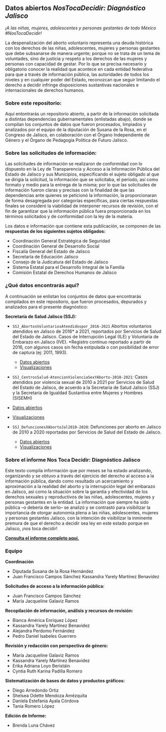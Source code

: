 ## Datos abiertos *NosTocaDecidir: Diagnóstico Jalisco*

*¡A las niñas, mujeres, adolescentes y personas gestantes de todo México #NosTocaDecidir!*

La despenalización del aborto voluntario representa una deuda histórica con los derechos de las niñas, adolescentes, mujeres y personas gestantes que debe subsanarse de manera urgente; porque no se trata de un tema de voluntades, sino de justicia y respeto a los derechos de las mujeres y personas con capacidad de gestar. Por lo que se precisa necesario y obligatorio conocer la realidad que acontece en cada entidad federativa para que a través de información pública, las autoridades de todos los niveles y en cualquier poder del Estado, reconozcan que seguir limitando el derecho a decidir infringe disposiciones sustantivas nacionales e internacionales de derechos humanos.

### Sobre este repositorio: 
Aquí entontrarás un repositorio abierto, a partir de la información solicitada a distintas dependencias gubernamentales (enlistadas abajo), donde se compilan los conjuntos de datos que fueron procesados, limpiados y analizados por el equipo de la diputación de Susana de la Rosa, en el Congreso de Jalisco, en colaboración con el Órgano Independiente de Género y el Órgano de Pedagogía Política de Futuro Jalisco.

### Sobre las solicitudes de información:
Las solicitudes de información se realizaron de conformidad con lo dispuesto en la Ley de Transparencia y Acceso a la Información Pública del Estado de Jalisco y sus Municipios, especificando el sujeto obligado al que se dirigía la solicitud, la información que se solicitaba, el período, así como formato y medio para la entrega de la misma; por lo que las solicitudes de información fueron claras y precisas con la finalidad de que las dependencias ante quienes se peticionó la información, la proporcionaran de forma desagregada por categorías específicas, para ciertas respuestas finales se consideró la viabilidad de interponer recursos de revisión, con el fin de garantizar que la información pública fuera proporcionada en los términos solicitados y de conformidad con la ley de la materia.

Los datos e información que contiene esta publicación, se componen de las **respuestas de los siguientes sujetos obligados:** 
- Coordinación General Estratégica de Seguridad
- Coordinación General de Desarrollo Social
- Fiscalía General del Estado de Jalisco
- Secretaría de Educación Jalisco
- Consejo de la Judicatura del Estado de Jalisco
- Sistema Estatal para el Desarrollo Integral de la Familia
- Comisión Estatal de Derechos Humanos de Jalisco

###  ¿Qué datos encontrarás aquí?
A continuación se enlistan los conjuntos de datos que encontrarás compilados en este repositorio, que fueron procesados, depurados y analizados para el presente diagnóstico:

 **Secretaría de Salud Jalisco (SSJ):**
 - `SSJ_AbortosVoluntariosAtendidospor_2016-2021` 
Abortos voluntarios atendidos en Jalisco de 2016* a 2021, reportados por Servicios de Salud del Estado de Jalisco. Casos de Interrupción Legal (ILE) y Voluntaria de Embarazo en Jalisco (IVE).
*Registro continuo reportado a partir de 2016, con algunos casos sin fecha estipulada o con posibilidad de error de captura (ej: 2011, 1993).
	- [Datos abiertos](https://github.com/Futuro-Jalisco/datos-nostocadecidir/blob/main/datos/SSJ_AbortosVoluntariosAtendidospor_2016-2021_06.csv)
	- [Visualizaciones](https://public.tableau.com/views/SSJ_AbortosVoluntariosAtendidospor_02/SSJ_AbortosVoluntariosAtendidospor_02?:language=en-US&:display_count=n&:origin=viz_share_link) 

 - `SSJ_CentrosSalud-AtencionViolenciaSexYAborto-2010-2021`: Casos atendidos por violencia sexual de 2010 a 2021 por Servicios de Salud del Estado de Jalisco, de acuerdo a la Secretaría de Salud Jalisco (SSJ) y la Secretaría de Igualdad Sustantiva entre Mujeres y Hombres (SISEMH)
  - [Datos abiertos](https://github.com/Futuro-Jalisco/datos-nostocadecidir/blob/main/datos/SSJ_CentrosSalud-AtencionViolenciaSexYAborto-2010-2021_10.xlsx)
  - [Visualizaciones](https://public.tableau.com/views/SSJ_CentrosSalud-AtencionViolenciaSexYAborto2010-2021_02/CentrosSalud-AtencinViolenciaSexYAborto2010-2021_02-seleccion?:language=en-US&:display_count=n&:origin=viz_share_link) 

 - `SSJ_DefuncionesXAbortoJal2010-2020`:
Defunciones por aborto en Jalisco de 2010 a 2020 reportadas por Servicios de Salud del Estado de Jalisco.
	- [Datos abiertos](https://github.com/Futuro-Jalisco/datos-nostocadecidir/blob/main/datos/SSJ_DefuncionesXAbortoJal2010-2020_01.csv)
	- [Visualizaciones](https://public.tableau.com/views/Salud_DefuncionesXAbortoJal2010-2020_01/Salud_DefuncionesXAbortoJal2010-2020_01?:language=en-US&:display_count=n&:origin=viz_share_link) 

### Sobre el informe Nos Toca Decidir: Diagnóstico Jalisco 
Este texto compila información que por meses se ha estado analizando, organizando y se obtuvo a través del ejercicio del derecho al acceso a la información pública, dando como resultado un acercamiento y aproximación a la realidad del aborto y la interrupción legal del embarazo en Jalisco, así como la situación sobre la garantía y efectividad de los derechos sexuales y reproductivos de las niñas, adolescentes, mujeres y personas gestantes en la entidad. La información que siempre ha sido pública –o debería de serlo– se analizó y se contrastó para visibilizar la importancia de otorgar autonomía plena a las niñas, adolescentes, mujeres y personas gestantes Jalisco, con la intención de visibilizar la inminente premura de que el derecho a decidir sea ley en este estado porque en Jalisco,
¡nos toca decidir!

[**Consulta el informe completo aquí.**](https://susanadelarosa.mx/encuentronacionalderechoadecidir-copy)
  

### Equipo
**Coordinación**
- Diputada Susana de la Rosa Hernández
- Juan Francisco Campos Sánchez Kassandra Yarely Martínez Benavidez

**Solicitudes de acceso a la información pública:**
- Juan Francisco Campos Sánchez
- María Jacqueline Galaviz Ramos  

**Recopilación de información, análisis y recursos de revisión:**
- Bianca América Enríquez López
- Kassandra Yarely Martínez Benavidez
- Alejandra Perdomo Fernández
- Pedro Daniel Isabeles Guerrero

**Revisión y redacción con perspectiva de género:**
- María Jacqueline Galaviz Ramos
- Kassandra Yarely Martínez Benavidez
- Erika Adriana Loyo Beristáin
- Cyntia Ruth Karina Padilla Romero

**Sistematización de bases de datos y productos gráficos:**
- Diego Arredondo Ortiz
- Shelsea Odette Mendoza Amézquita
- Daniela Estefanía Ayala Córdova
- Tania Romero López  

**Edición de Informe:**
- Brenda Luna Chávez